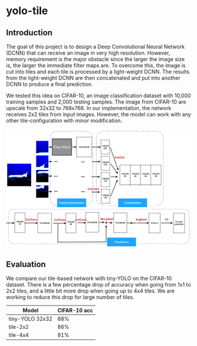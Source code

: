 # yolo-tile
## Introduction
The goal of this project is to design a Deep Convolutional Neural Network (DCNN) that can receive an image in very high resolution. However, memory requirement is the major obstacle since the larger the image size is, the larger the immediate filter maps are. To overcome this, the image is cut into tiles and each tile is processed by a light-weight DCNN. The results from the light-weight DCNN are then concatenated and put into another DCNN to produce a final prediction.

We tested this idea on CIFAR-10, an image classification dataset with 10,000 training samples and 2,000 testing samples. The image from CIFAR-10 are upscale from 32x32 to 768x768. In our implementation, the network receives 2x2 tiles from input images. However, the model can work with any other tile-configuration with minor modification.

![yolo-tile achitecture](yolo-tile-achitecture.png)

## Evaluation
We compare our tile-based network with tiny-YOLO on the CIFAR-10 dataset. There is a few percentage drop of accuracy when going from 1x1 to 2x2 tiles, and a little bit more drop when going up to 4x4 tiles. We are working to reduce this drop for large number of tiles.

| Model          | CIFAR-10 acc  |
| -------------- | ------------- |
| tiny-YOLO 32x32| 88%           |
| tile-2x2       | 86%           |
| tile-4x4       | 81%           |
